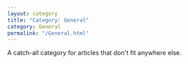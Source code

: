 ```yaml
---
layout: category
title: "Category: General"
category: General
permalink: "/General.html"
---
```


A catch-all category for articles that don't fit anywhere else.